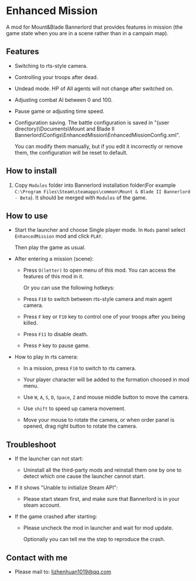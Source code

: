 # Enhanced Mission

A mod for Mount&Blade Bannerlord that provides features in mission (the game state when you are in a scene rather than in a campain map).

## Features

- Switching to rts-style camera.

- Controlling your troops after dead.

- Undead mode. HP of All agents will not change after switched on.

- Adjusting combat AI between 0 and 100.

- Pause game or adjusting time speed.

- Configuration saving. The battle configuration is saved in "(user directory)\Documents\Mount and Blade II Bannerlord\Configs\EnhancedMission\EnhancedMissionConfig.xml".

  You can modify them manually, but if you edit it incorrectly or remove them, the configuration will be reset to default.

## How to install
1. Copy `Modules` folder into Bannerlord installation folder(For example `C:\Program Files\Steam\steamapps\common\Mount & Blade II Bannerlord - Beta`). It should be merged with `Modules` of the game.

## How to use
- Start the launcher and choose Single player mode. In `Mods` panel select `EnhancedMission` mod and click `PLAY`.

  Then play the game as usual.

- After entering a mission (scene):

  - Press `O(letter)` to open menu of this mod. You can access the features of this mod in it.

    Or you can use the following hotkeys:

  - Press `F10` to switch between rts-style camera and main agent camera.

  - Press `F` key or `F10` key to control one of your troops after you being killed.

  - Press `F11` to disable death.

  - Press `P` key to pause game.

- How to play in rts camera:

  - In a mission, press `F10` to switch to rts camera.

  - Your player character will be added to the formation choosed in mod menu.

  - Use `W`, `A`, `S`, `D`, `Space`, `Z` and mouse middle button to move the camera.

  - Use `shift` to speed up camera movement.

  - Move your mouse to rotate the camera, or when order panel is opened, drag right button to rotate the camera.

## Troubleshoot
- If the launcher can not start:

  - Uninstall all the third-party mods and reinstall them one by one to detect which one cause the launcher cannot start.

- If it shows "Unable to initialize Steam API":

  - Please start steam first, and make sure that Bannerlord is in your steam account.

- If the game crashed after starting:

  - Please uncheck the mod in launcher and wait for mod update.

    Optionally you can tell me the step to reproduce the crash.

## Contact with me
* Please mail to: lizhenhuan1019@qq.com
